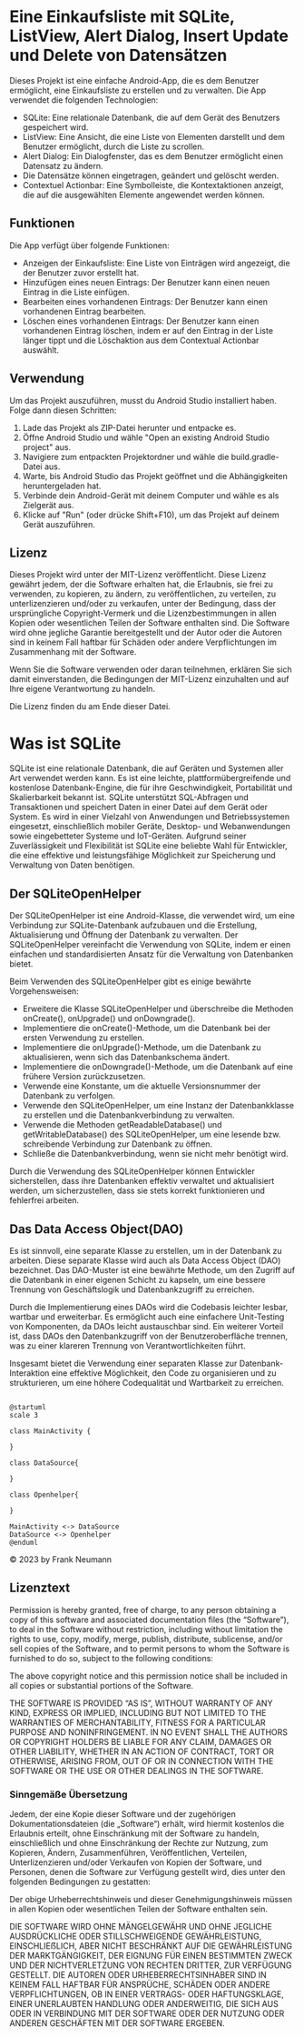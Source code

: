 # Eine Einkaufsliste mit SQLite, ListView, Alert Dialog, Insert Update und Delete von Datensätzen

Dieses Projekt ist eine einfache Android-App, die es dem Benutzer ermöglicht, eine Einkaufsliste zu erstellen und zu verwalten. Die App verwendet die folgenden Technologien:

- SQLite: Eine relationale Datenbank, die auf dem Gerät des Benutzers gespeichert wird.
- ListView: Eine Ansicht, die eine Liste von Elementen darstellt und dem Benutzer ermöglicht, durch die Liste zu scrollen.
- Alert Dialog: Ein Dialogfenster, das es dem Benutzer ermöglicht einen Datensatz zu ändern.
- Die Datensätze können eingetragen, geändert und gelöscht werden. 
- Contextuel Actionbar: Eine Symbolleiste, die Kontextaktionen anzeigt, die auf die ausgewählten Elemente angewendet werden können.

## Funktionen

Die App verfügt über folgende Funktionen:

- Anzeigen der Einkaufsliste: Eine Liste von Einträgen wird angezeigt, die der Benutzer zuvor erstellt hat.
- Hinzufügen eines neuen Eintrags: Der Benutzer kann einen neuen Eintrag in die Liste einfügen.
- Bearbeiten eines vorhandenen Eintrags: Der Benutzer kann einen vorhandenen Eintrag bearbeiten.
- Löschen eines vorhandenen Eintrags: Der Benutzer kann einen vorhandenen Eintrag löschen, indem er auf den Eintrag in der Liste länger tippt und die Löschaktion aus dem Contextual Actionbar auswählt.

## Verwendung

Um das Projekt auszuführen, musst du Android Studio installiert haben. Folge dann diesen Schritten:

1. Lade das Projekt als ZIP-Datei herunter und entpacke es.
2. Öffne Android Studio und wähle "Open an existing Android Studio project" aus.
3. Navigiere zum entpackten Projektordner und wähle die build.gradle-Datei aus.
4. Warte, bis Android Studio das Projekt geöffnet und die Abhängigkeiten heruntergeladen hat.
5. Verbinde dein Android-Gerät mit deinem Computer und wähle es als Zielgerät aus.
6. Klicke auf "Run" (oder drücke Shift+F10), um das Projekt auf deinem Gerät auszuführen.

## Lizenz

Dieses Projekt wird unter der MIT-Lizenz veröffentlicht. Diese Lizenz gewährt jedem, der die Software erhalten hat, die Erlaubnis, sie frei zu verwenden, zu kopieren, zu ändern, zu veröffentlichen, zu verteilen, zu unterlizenzieren und/oder zu verkaufen, unter der Bedingung, dass der ursprüngliche Copyright-Vermerk und die Lizenzbestimmungen in allen Kopien oder wesentlichen Teilen der Software enthalten sind. Die Software wird ohne jegliche Garantie bereitgestellt und der Autor oder die Autoren sind in keinem Fall haftbar für Schäden oder andere Verpflichtungen im Zusammenhang mit der Software.

Wenn Sie die Software verwenden oder daran teilnehmen, erklären Sie sich damit einverstanden, die Bedingungen der MIT-Lizenz einzuhalten und auf Ihre eigene Verantwortung zu handeln.

Die Lizenz finden du am Ende dieser Datei.

# Was ist SQLite

SQLite ist eine relationale Datenbank, die auf Geräten und Systemen aller Art verwendet werden kann. Es ist eine leichte, plattformübergreifende und kostenlose Datenbank-Engine, die für ihre Geschwindigkeit, Portabilität und Skalierbarkeit bekannt ist. SQLite unterstützt SQL-Abfragen und Transaktionen und speichert Daten in einer Datei auf dem Gerät oder System. Es wird in einer Vielzahl von Anwendungen und Betriebssystemen eingesetzt, einschließlich mobiler Geräte, Desktop- und Webanwendungen sowie eingebetteter Systeme und IoT-Geräten. Aufgrund seiner Zuverlässigkeit und Flexibilität ist SQLite eine beliebte Wahl für Entwickler, die eine effektive und leistungsfähige Möglichkeit zur Speicherung und Verwaltung von Daten benötigen.

## Der SQLiteOpenHelper

Der SQLiteOpenHelper ist eine Android-Klasse, die verwendet wird, um eine Verbindung zur SQLite-Datenbank aufzubauen und die Erstellung, Aktualisierung und Öffnung der Datenbank zu verwalten. Der SQLiteOpenHelper vereinfacht die Verwendung von SQLite, indem er einen einfachen und standardisierten Ansatz für die Verwaltung von Datenbanken bietet.

Beim Verwenden des SQLiteOpenHelper gibt es einige bewährte Vorgehensweisen:

- Erweitere die Klasse SQLiteOpenHelper und überschreibe die Methoden onCreate(), onUpgrade() und onDowngrade().
- Implementiere die onCreate()-Methode, um die Datenbank bei der ersten Verwendung zu erstellen.
- Implementiere die onUpgrade()-Methode, um die Datenbank zu aktualisieren, wenn sich das Datenbankschema ändert.
- Implementiere die onDowngrade()-Methode, um die Datenbank auf eine frühere Version zurückzusetzen.
- Verwende eine Konstante, um die aktuelle Versionsnummer der Datenbank zu verfolgen.
- Verwende den SQLiteOpenHelper, um eine Instanz der Datenbankklasse zu erstellen und die Datenbankverbindung zu verwalten.
- Verwende die Methoden getReadableDatabase() und getWritableDatabase() des SQLiteOpenHelper, um eine lesende bzw. schreibende Verbindung zur Datenbank zu öffnen.
- Schließe die Datenbankverbindung, wenn sie nicht mehr benötigt wird.

Durch die Verwendung des SQLiteOpenHelper können Entwickler sicherstellen, dass ihre Datenbanken effektiv verwaltet und aktualisiert werden, um sicherzustellen, dass sie stets korrekt funktionieren und fehlerfrei arbeiten.

## Das Data Access Object(DAO)

Es ist sinnvoll, eine separate Klasse zu erstellen, um in der Datenbank zu arbeiten. Diese separate Klasse wird auch als Data Access Object (DAO) bezeichnet. Das DAO-Muster ist eine bewährte Methode, um den Zugriff auf die Datenbank in einer eigenen Schicht zu kapseln, um eine bessere Trennung von Geschäftslogik und Datenbankzugriff zu erreichen.

Durch die Implementierung eines DAOs wird die Codebasis leichter lesbar, wartbar und erweiterbar. Es ermöglicht auch eine einfachere Unit-Testing von Komponenten, da DAOs leicht austauschbar sind. Ein weiterer Vorteil ist, dass DAOs den Datenbankzugriff von der Benutzeroberfläche trennen, was zu einer klareren Trennung von Verantwortlichkeiten führt.

Insgesamt bietet die Verwendung einer separaten Klasse zur Datenbank-Interaktion eine effektive Möglichkeit, den Code zu organisieren und zu strukturieren, um eine höhere Codequalität und Wartbarkeit zu erreichen.

```plantuml

@startuml
scale 3

class MainActivity {

}

class DataSource{

}

class Openhelper{

}

MainActivity <-> DataSource 
DataSource <-> Openhelper
@enduml

```


&copy; 2023 by Frank Neumann

## Lizenztext

Permission is hereby granted, free of charge, to any person obtaining a copy of this software and associated documentation files (the “Software”), to deal in the Software without restriction, including without limitation the rights to use, copy, modify, merge, publish, distribute, sublicense, and/or sell copies of the Software, and to permit persons to whom the Software is furnished to do so, subject to the following conditions:

The above copyright notice and this permission notice shall be included in all copies or substantial portions of the Software.

THE SOFTWARE IS PROVIDED “AS IS”, WITHOUT WARRANTY OF ANY KIND, EXPRESS OR IMPLIED, INCLUDING BUT NOT LIMITED TO THE WARRANTIES OF MERCHANTABILITY, FITNESS FOR A PARTICULAR PURPOSE AND NONINFRINGEMENT. IN NO EVENT SHALL THE AUTHORS OR COPYRIGHT HOLDERS BE LIABLE FOR ANY CLAIM, DAMAGES OR OTHER LIABILITY, WHETHER IN AN ACTION OF CONTRACT, TORT OR OTHERWISE, ARISING FROM, OUT OF OR IN CONNECTION WITH THE SOFTWARE OR THE USE OR OTHER DEALINGS IN THE SOFTWARE.

### Sinngemäße Übersetzung

Jedem, der eine Kopie dieser Software und der zugehörigen Dokumentationsdateien (die „Software“) erhält, wird hiermit kostenlos die Erlaubnis erteilt, ohne Einschränkung mit der Software zu handeln, einschließlich und ohne Einschränkung der Rechte zur Nutzung, zum Kopieren, Ändern, Zusammenführen, Veröffentlichen, Verteilen, Unterlizenzieren und/oder Verkaufen von Kopien der Software, und Personen, denen die Software zur Verfügung gestellt wird, dies unter den folgenden Bedingungen zu gestatten:

Der obige Urheberrechtshinweis und dieser Genehmigungshinweis müssen in allen Kopien oder wesentlichen Teilen der Software enthalten sein.

DIE SOFTWARE WIRD OHNE MÄNGELGEWÄHR UND OHNE JEGLICHE AUSDRÜCKLICHE ODER STILLSCHWEIGENDE GEWÄHRLEISTUNG, EINSCHLIEẞLICH, ABER NICHT BESCHRÄNKT AUF DIE GEWÄHRLEISTUNG DER MARKTGÄNGIGKEIT, DER EIGNUNG FÜR EINEN BESTIMMTEN ZWECK UND DER NICHTVERLETZUNG VON RECHTEN DRITTER, ZUR VERFÜGUNG GESTELLT. DIE AUTOREN ODER URHEBERRECHTSINHABER SIND IN KEINEM FALL HAFTBAR FÜR ANSPRÜCHE, SCHÄDEN ODER ANDERE VERPFLICHTUNGEN, OB IN EINER VERTRAGS- ODER HAFTUNGSKLAGE, EINER UNERLAUBTEN HANDLUNG ODER ANDERWEITIG, DIE SICH AUS ODER IN VERBINDUNG MIT DER SOFTWARE ODER DER NUTZUNG ODER ANDEREN GESCHÄFTEN MIT DER SOFTWARE ERGEBEN.